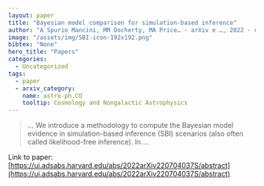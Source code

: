```yaml
---
layout: paper
title: "Bayesian model comparison for simulation-based inference"
author: "A Spurio Mancini, MM Docherty, MA Price… - arXiv e …, 2022 - ui.adsabs.harvard.edu"
image: "/assets/img/SBI-icon-192x192.png"
bibtex: "None"
hero_title: "Papers"
categories:
  - Uncategorized
tags:
  - paper
  - arxiv_category:
    name: astro-ph.CO
    tooltip: Cosmology and Nongalactic Astrophysics
---
```

>… We introduce a methodology to compute the Bayesian model evidence in simulation-based inference (SBI) scenarios (also often called likelihood-free inference). In …

Link to paper: [https://ui.adsabs.harvard.edu/abs/2022arXiv220704037S/abstract](https://ui.adsabs.harvard.edu/abs/2022arXiv220704037S/abstract)


